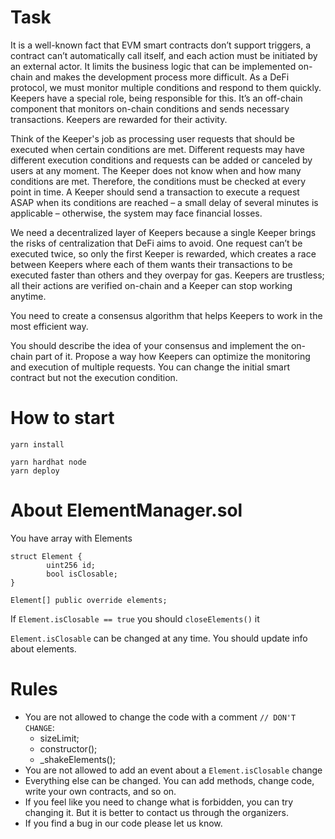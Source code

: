 # Task

It is a well-known fact that EVM smart contracts don’t support triggers, a contract can’t automatically call itself, and each action must be initiated by an external actor. It limits the business logic that can be implemented on-chain and makes the development process more difficult. As a DeFi protocol, we must monitor multiple conditions and respond to them quickly. Keepers have a special role, being responsible for this. It’s an off-chain component that monitors on-chain conditions and sends necessary transactions. Keepers are rewarded for their activity.

Think of the Keeper's job as processing user requests that should be executed when certain conditions are met. Different requests may have different execution conditions and requests can be added or canceled by users at any moment. The Keeper does not know when and how many conditions are met. Therefore, the conditions must be checked at every point in time. A Keeper should send a transaction to execute a request ASAP when its conditions are reached – a small delay of several minutes is applicable – otherwise, the system may face financial losses.

 We need a decentralized layer of Keepers because a single Keeper brings the risks of centralization that DeFi aims to avoid. One request can’t be executed twice, so only the first Keeper is rewarded, which creates a race between Keepers where each of them wants their transactions to be executed faster than others and they overpay for gas. Keepers are trustless; all their actions are verified on-chain and a Keeper can stop working anytime.

You need to create a consensus algorithm that helps Keepers to work in the most efficient way.

You should describe the idea of your consensus and implement the on-chain part of it. 
Propose a way how Keepers can optimize the monitoring and execution of multiple requests.
You can change the initial smart contract but not the execution condition.


# How to start
```
yarn install

yarn hardhat node
yarn deploy
```

# About ElementManager.sol
You have array with Elements
```
struct Element {
        uint256 id;
        bool isClosable;
}

Element[] public override elements;
```

If `Element.isClosable == true` you should `closeElements()` it

`Element.isClosable` can be changed at any time. You should update info about elements.

# Rules
- You are not allowed to change the code with a comment `// DON'T CHANGE`:
  - sizeLimit;
  - constructor();
  - _shakeElements();
- You are not allowed to add an event about a `Element.isClosable` change
- Everything else can be changed. You can add methods, change code, write your own contracts, and so on.
- If you feel like you need to change what is forbidden, you can try changing it. But it is better to contact us through the organizers.
- If you find a bug in our code please let us know.


